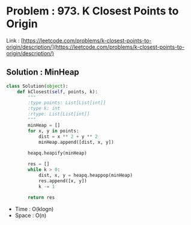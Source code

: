 # Problem : 973. K Closest Points to Origin
Link : [https://leetcode.com/problems/k-closest-points-to-origin/description/](https://leetcode.com/problems/k-closest-points-to-origin/description/)

## Solution : MinHeap
```python
class Solution(object):
    def kClosest(self, points, k):
        """
        :type points: List[List[int]]
        :type k: int
        :rtype: List[List[int]]
        """
        minHeap = []
        for x, y in points:
            dist = x ** 2 + y ** 2
            minHeap.append([dist, x, y])
        
        heapq.heapify(minHeap)

        res = []
        while k > 0:
            dist, x, y = heapq.heappop(minHeap)
            res.append([x, y])
            k -= 1
        
        return res
```
- Time : O(klogn)
- Space : O(n)
